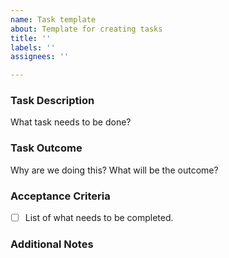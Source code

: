 ```yaml
---
name: Task template
about: Template for creating tasks
title: ''
labels: ''
assignees: ''

---
```


### Task Description
What task needs to be done?

### Task Outcome
Why are we doing this? What will be the outcome?

### Acceptance Criteria
- [ ] List of what needs to be completed.

### Additional Notes
